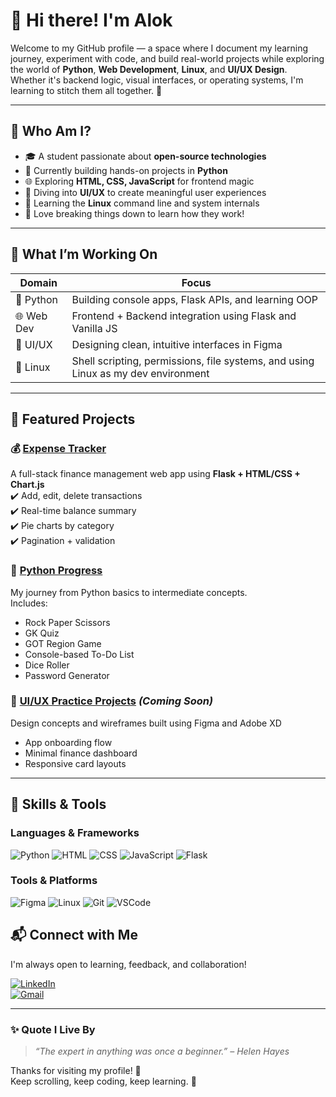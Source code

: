 # 👋 Hi there! I'm Alok  

Welcome to my GitHub profile — a space where I document my learning journey, experiment with code, and build real-world projects while exploring the world of **Python**, **Web Development**, **Linux**, and **UI/UX Design**.  
Whether it's backend logic, visual interfaces, or operating systems, I'm learning to stitch them all together. 🧵

---

## 🧠 Who Am I?

- 🎓 A student passionate about **open-source technologies**
- 🐍 Currently building hands-on projects in **Python**
- 🌐 Exploring **HTML, CSS, JavaScript** for frontend magic
- 🎨 Diving into **UI/UX** to create meaningful user experiences
- 🐧 Learning the **Linux** command line and system internals
- 🔧 Love breaking things down to learn how they work!

---

## 🔧 What I’m Working On

| Domain | Focus |
|--------|-------|
| 🐍 Python | Building console apps, Flask APIs, and learning OOP |
| 🌐 Web Dev | Frontend + Backend integration using Flask and Vanilla JS |
| 🎨 UI/UX | Designing clean, intuitive interfaces in Figma |
| 🐧 Linux | Shell scripting, permissions, file systems, and using Linux as my dev environment |

---

## 🚀 Featured Projects

### 💰 [Expense Tracker](https://github.com/yourusername/Expense_Tracker)
A full-stack finance management web app using **Flask + HTML/CSS + Chart.js**  
✔️ Add, edit, delete transactions  
✔️ Real-time balance summary  
✔️ Pie charts by category  
✔️ Pagination + validation  

### 🐍 [Python Progress](https://github.com/yourusername/Python_Progress)
My journey from Python basics to intermediate concepts.  
Includes:  
- Rock Paper Scissors  
- GK Quiz  
- GOT Region Game  
- Console-based To-Do List  
- Dice Roller  
- Password Generator  

### 🎨 [UI/UX Practice Projects](#) *(Coming Soon)*  
Design concepts and wireframes built using Figma and Adobe XD  
- App onboarding flow  
- Minimal finance dashboard  
- Responsive card layouts  

---

## 🧩 Skills & Tools

### Languages & Frameworks  
![Python](https://img.shields.io/badge/-Python-3776AB?style=flat&logo=python&logoColor=white)
![HTML](https://img.shields.io/badge/-HTML5-E34F26?style=flat&logo=html5&logoColor=white)
![CSS](https://img.shields.io/badge/-CSS3-1572B6?style=flat&logo=css3&logoColor=white)
![JavaScript](https://img.shields.io/badge/-JavaScript-F7DF1E?style=flat&logo=javascript&logoColor=black)
![Flask](https://img.shields.io/badge/-Flask-000000?style=flat&logo=flask)

### Tools & Platforms  
![Figma](https://img.shields.io/badge/-Figma-F24E1E?style=flat&logo=figma&logoColor=white)
![Linux](https://img.shields.io/badge/-Linux-FCC624?style=flat&logo=linux&logoColor=black)
![Git](https://img.shields.io/badge/-Git-F05032?style=flat&logo=git&logoColor=white)
![VSCode](https://img.shields.io/badge/-VSCode-007ACC?style=flat&logo=visual-studio-code&logoColor=white)


## 📬 Connect with Me

I'm always open to learning, feedback, and collaboration!

[![LinkedIn](https://img.shields.io/badge/-LinkedIn-0077B5?style=flat&logo=linkedin&logoColor=white)](https://linkedin.com/in/alokchawat)  
[![Gmail](https://img.shields.io/badge/-Email-D14836?style=flat&logo=gmail&logoColor=white)](mailto:alokdesign03@gmail.com)  

---

### ✨ Quote I Live By  
> *“The expert in anything was once a beginner.” – Helen Hayes*  

Thanks for visiting my profile! 🌟  
Keep scrolling, keep coding, keep learning. 🔁


